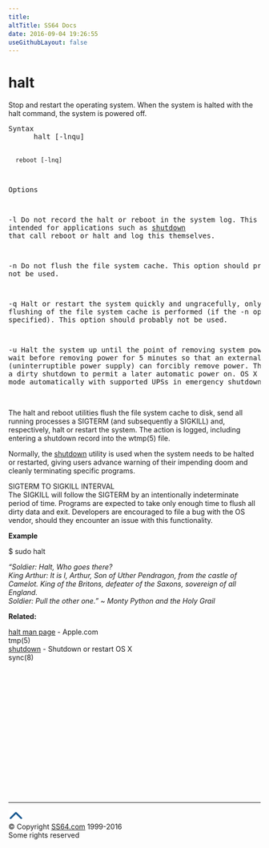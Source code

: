 ```yaml
---
title:
altTitle: SS64 Docs
date: 2016-09-04 19:26:55
useGithubLayout: false
---
```

<!-- #BeginLibraryItem "/Library/head_osx.lbi" --><!-- #EndLibraryItem --><h1>halt</h1> 
<p>Stop and restart the operating system. When the system is halted with the halt command, the system is powered off.</p>
<pre>Syntax
      halt [-lnqu]

      reboot [-lnq]

Options

   -l      Do not record the halt or reboot in the system log.
           This option is intended for applications such as <a href="shutdown.html">shutdown</a>
           that call reboot or halt and log this themselves.

   -n      Do not flush the file system cache.
           This option should probably not be used.

   -q      Halt or restart the system quickly and ungracefully, only the flushing
           of the file system cache is performed (if the -n option is not specified).
           This option should probably not be used.

   -u      Halt the system up until the point of removing system power, but wait
           before removing power for 5 minutes so that an external UPS (uninterruptible
           power supply) can forcibly remove power.  This simulates a dirty shutdown to 
           permit a later automatic power on.
           OS X uses this mode automatically with supported UPSs in emergency shutdowns.
</pre>
<p><b><br>
</b> The halt and reboot utilities flush the file system cache to disk, send 
all running processes a SIGTERM (and subsequently a SIGKILL) and, respectively, halt or restart the system. The action is logged, including
entering a shutdown record into the wtmp(5) file.</p>
<p>Normally, the <a href="shutdown.html">shutdown</a> utility is used when the system needs to be halted or restarted, giving users advance warning of their impending doom and cleanly terminating specific programs. </p>
<p>SIGTERM TO SIGKILL INTERVAL<br>
The SIGKILL will follow the SIGTERM by an intentionally indeterminate period of time.
Programs are expected to take only enough time to flush all dirty data and exit. Developers are encouraged to file a bug with the OS vendor, should they encounter an issue
with this functionality.</p>
<p><b>Example</b></p>
<p class="code">$ sudo halt </p>
<p class="quote"><i>“Soldier: Halt, Who goes there?<br>
King Arthur: It is I, Arthur, Son of Uther Pendragon, from the castle of Camelot. King of the Britons, defeater of the Saxons, sovereign of all England.<br>
Soldier: Pull the other one.” ~ Monty Python and the Holy Grail</i></p>
<p><b>Related:</b></p>
<p><a href="https://developer.apple.com/legacy/library/documentation/Darwin/Reference/ManPages/man8/halt.8.html">halt man page</a> - Apple.com<br>tmp(5)<br>
<a href="shutdown.html">shutdown</a> - Shutdown or restart OS X<br>
sync(8)</p><!-- #BeginLibraryItem "/Library/foot_osx.lbi" --><p>
<!-- OSX300 -->
<ins class="adsbygoogle" style="display:inline-block;width:300px;height:250px" data-ad-client="ca-pub-6140977852749469" data-ad-slot="1823340303"></ins>
<script>
(adsbygoogle = window.adsbygoogle || []).push({});
</script></p>
<hr>
<div id="bl" class="footer"><a href="halt.html#"><img src="../images/top.png" width="30" height="22" alt="Back to the Top"></a></div>
<div id="br" class="footer, tagline">© Copyright <a href="http://ss64.com/">SS64.com</a> 1999-2016<br>
Some rights reserved</div><!-- #EndLibraryItem -->
